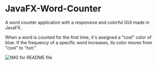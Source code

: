 # JavaFX-Word-Counter
A word counter application with a responsive and colorful GUI made in JavaFX.

When a word is counted for the first time, it's assigned a "cool" color of blue. If the frequency of a specific word increases, its color moves from "cool" to "hot:"


![IMG for README file](https://github.com/talkertalker/JavaFX-Word-Counter/blob/master/img/JFXWC.3.png)
